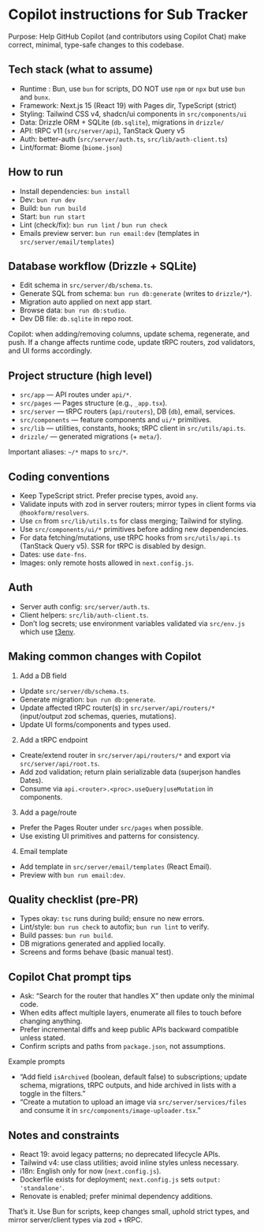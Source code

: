 # Copilot instructions for Sub Tracker

Purpose: Help GitHub Copilot (and contributors using Copilot Chat) make correct, minimal, type-safe changes to this codebase.

## Tech stack (what to assume)

- Runtime : Bun, use `bun` for scripts, DO NOT use `npm` or `npx` but use `bun` and `bunx`.
- Framework: Next.js 15 (React 19) with Pages dir, TypeScript (strict)
- Styling: Tailwind CSS v4, shadcn/ui components in `src/components/ui`
- Data: Drizzle ORM + SQLite (`db.sqlite`), migrations in `drizzle/`
- API: tRPC v11 (`src/server/api`), TanStack Query v5
- Auth: better-auth (`src/server/auth.ts`, `src/lib/auth-client.ts`)
- Lint/format: Biome (`biome.json`)

## How to run

- Install dependencies: `bun install`
- Dev: `bun run dev`
- Build: `bun run build`
- Start: `bun run start`
- Lint (check/fix): `bun run lint` / `bun run check`
- Emails preview server: `bun run email:dev` (templates in `src/server/email/templates`)

## Database workflow (Drizzle + SQLite)

- Edit schema in `src/server/db/schema.ts`.
- Generate SQL from schema: `bun run db:generate` (writes to `drizzle/*`).
- Migration auto applied on next app start.
- Browse data: `bun run db:studio`.
- Dev DB file: `db.sqlite` in repo root.

Copilot: when adding/removing columns, update schema, regenerate, and push. If a change affects runtime code, update tRPC routers, zod validators, and UI forms accordingly.

## Project structure (high level)

- `src/app` — API routes under `api/*`.
- `src/pages` — Pages structure (e.g., `_app.tsx`).
- `src/server` — tRPC routers (`api/routers`), DB (`db`), email, services.
- `src/components` — feature components and `ui/*` primitives.
- `src/lib` — utilities, constants, hooks; tRPC client in `src/utils/api.ts`.
- `drizzle/` — generated migrations (+ `meta/`).

Important aliases: `~/*` maps to `src/*`.

## Coding conventions

- Keep TypeScript strict. Prefer precise types, avoid `any`.
- Validate inputs with zod in server routers; mirror types in client forms via `@hookform/resolvers`.
- Use `cn` from `src/lib/utils.ts` for class merging; Tailwind for styling.
- Use `src/components/ui/*` primitives before adding new dependencies.
- For data fetching/mutations, use tRPC hooks from `src/utils/api.ts` (TanStack Query v5). SSR for tRPC is disabled by design.
- Dates: use `date-fns`.
- Images: only remote hosts allowed in `next.config.js`.

## Auth

- Server auth config: `src/server/auth.ts`.
- Client helpers: `src/lib/auth-client.ts`.
- Don’t log secrets; use environment variables validated via `src/env.js` which use [t3env](https://github.com/t3-oss/t3-env).

## Making common changes with Copilot

1. Add a DB field

- Update `src/server/db/schema.ts`.
- Generate migration: `bun run db:generate`.
- Update affected tRPC router(s) in `src/server/api/routers/*` (input/output zod schemas, queries, mutations).
- Update UI forms/components and types used.

2. Add a tRPC endpoint

- Create/extend router in `src/server/api/routers/*` and export via `src/server/api/root.ts`.
- Add zod validation; return plain serializable data (superjson handles Dates).
- Consume via `api.<router>.<proc>.useQuery|useMutation` in components.

3. Add a page/route

- Prefer the Pages Router under `src/pages` when possible.
- Use existing UI primitives and patterns for consistency.

4. Email template

- Add template in `src/server/email/templates` (React Email).
- Preview with `bun run email:dev`.

## Quality checklist (pre-PR)

- Types okay: `tsc` runs during build; ensure no new errors.
- Lint/style: `bun run check` to autofix; `bun run lint` to verify.
- Build passes: `bun run build`.
- DB migrations generated and applied locally.
- Screens and forms behave (basic manual test).

## Copilot Chat prompt tips

- Ask: “Search for the router that handles X” then update only the minimal code.
- When edits affect multiple layers, enumerate all files to touch before changing anything.
- Prefer incremental diffs and keep public APIs backward compatible unless stated.
- Confirm scripts and paths from `package.json`, not assumptions.

Example prompts

- “Add field `isArchived` (boolean, default false) to subscriptions; update schema, migrations, tRPC outputs, and hide archived in lists with a toggle in the filters.”
- “Create a mutation to upload an image via `src/server/services/files` and consume it in `src/components/image-uploader.tsx`.”

## Notes and constraints

- React 19: avoid legacy patterns; no deprecated lifecycle APIs.
- Tailwind v4: use class utilities; avoid inline styles unless necessary.
- i18n: English only for now (`next.config.js`).
- Dockerfile exists for deployment; `next.config.js` sets `output: 'standalone'`.
- Renovate is enabled; prefer minimal dependency additions.

That’s it. Use Bun for scripts, keep changes small, uphold strict types, and mirror server/client types via zod + tRPC.
